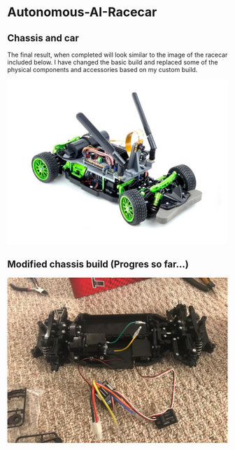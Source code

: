 # Autonomous-AI-Racecar

## Chassis and car ##

The final result, when completed will look similar to the image of the racecar included below. I have changed the basic build and replaced some of the physical components and accessories based on my custom build.

![Image of AI Racecar](https://github.com/Vthehusky/Autonomous-AI-Racecar/blob/main/Images/1.jpeg)

## Modified chassis build (Progres so far...) ##
![Image of my AI Racecar](https://github.com/Vthehusky/Autonomous-AI-Racecar/blob/main/Images/77.jpeg)
